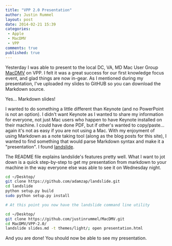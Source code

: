 ```yaml
---
title: "VPP 2.0 Presentation"
author: Justin Rummel
layout: post
date: 2014-02-21 15:39
categories:
 - Apple
 - MacDMV
 - VPP
comments: true
published: true
---
```

Yesterday I was able to present to the local DC, VA, MD Mac User Group [MacDMV][MacDMV] on VPP.  I felt it was a great success for our first knowledge focus event, and glad things are now in-gear.  As I mentioned during my presentation, I've uploaded my slides to GitHUB so you can download the Markdown source.

Yes... Markdown slides!

I wanted to do something a little different than Keynote (and no PowerPoint is not an option).  I didn't want Keynote as I wanted to share my information for everyone, not just Mac users who happen to have Keynote installed on their machine.  I could have done PDF, but if other's wanted to copy/paste... again it's not as easy if you are not using a Mac.  With my enjoyment of using Markdown as a note taking tool (along as the blog posts for this site), I wanted to find something that would parse Markdown syntax and make it a "presentation".  I found [landslide][landslide].

The README file explains landslide's features pretty well.  What I want to jot down is a quick step-by-step to get my presentation from markdown to your machine in the way everyone else was able to see it on Wednesday night.

```bash
cd ~/Desktop/
git clone https://github.com/adamzap/landslide.git
cd landslide
python setup.py build
sudo python setup.py install

# At this point you now have the landslide command line utility

cd ~/Desktop/
git clone https://github.com/justinrummel/MacDMV.git
cd MacDMV/VPP-2.0/
landslide slides.md -t themes/light/; open presentation.html
```

And you are done!  You should now be able to see my presentation.

[MacDMV]: http://macdmv.com
[landslide]: https://github.com/adamzap/landslide
